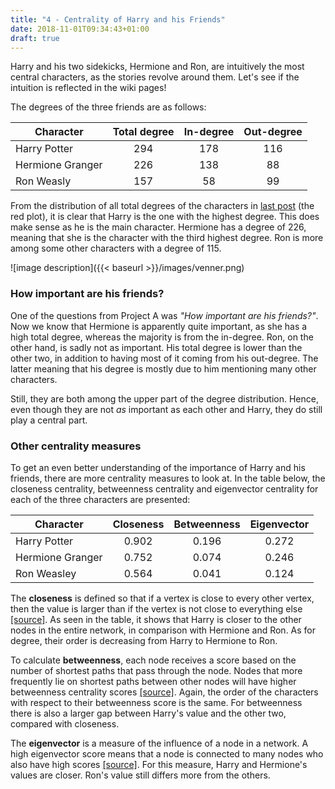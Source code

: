 ```yaml
---
title: "4 - Centrality of Harry and his Friends"
date: 2018-11-01T09:34:43+01:00
draft: true
---
```



Harry and his two sidekicks, Hermione and Ron, are intuitively the most central characters, as the stories revolve around them. Let's see if the intuition is reflected in the wiki pages!

The degrees of the three friends are as follows:

| **Character**     | **Total degree** | **In-degree**     | **Out-degree**     |
| ---        |    :----: |          :---:| :----:|
| Harry Potter    | 294       | 178   | 116   |
| Hermione Granger  | 226        | 138      | 88   |
| Ron Weasly      |  157        | 58      | 99   |
 
From the distribution of all total degrees of the characters in [last post](https://jennyjyu.github.io/socialgraphs-projectB/posts/post-3/) (the red plot), it is clear that Harry is the one with the highest degree. This does make sense as he is the main character. Hermione has a degree of 226, meaning that she is the character with the third highest degree. Ron is more among some other characters with a degree of 115. 

![image description]({{< baseurl >}}/images/venner.png)

### How important are his friends?

One of the questions from Project A was *"How important are his friends?"*. Now we know that Hermione is apparently quite important, as she has a high total degree, whereas the majority is from the in-degree. Ron, on the other hand, is sadly not as important. His total degree is lower than the other two, in addition to having most of it coming from his out-degree. The latter meaning that his degree is mostly due to him mentioning many other characters. 

Still, they are both among the upper part of the degree distribution. Hence, even though they are not *as* important as each other and Harry, they do still play a central part. 


### Other centrality measures

To get an even better understanding of the importance of Harry and his friends, there are more centrality measures to look at. In the table below, the closeness centrality, betweenness centrality and eigenvector centrality for each of the three characters are presented:

| Character        	| Closeness 	| Betweenness 	| Eigenvector 	|
|------------------	|:---------:	|:-----------:	|:-----------:	|
| Harry Potter     	|   0.902   	|    0.196    	|    0.272    	|
| Hermione Granger 	|   0.752   	|    0.074    	|    0.246    	|
| Ron Weasley      	|   0.564   	|    0.041    	|    0.124    	|

The **closeness** is defined so that if a vertex is close to every other vertex, then the value is larger than if the vertex is not close to everything else [[source]](https://www.sciencedirect.com/topics/computer-science/closeness-centrality#:~:text=require%20many%20steps.-,Closeness%20centrality%20is%20a%20measure%20of%20the%20average%20shortest%20distance,distance%20to%20all%20other%20vertices). As seen in the table, it shows that Harry is closer to the other nodes in the entire network, in comparison with Hermione and Ron. As for degree, their order is decreasing from Harry to Hermione to Ron. 

To calculate **betweenness**, each node receives a score based on the number of shortest paths that pass through the node. Nodes that more frequently lie on shortest paths between other nodes will have higher betweenness centrality scores [[source]](https://neo4j.com/docs/graph-data-science/current/algorithms/betweenness-centrality/#:~:text=Betweenness%20centrality%20is%20a%20way,of%20nodes%20in%20a%20graph.). Again, the order of the characters with respect to their betweenness score is the same. For betweenness there is also a larger gap between Harry's value and the other two, compared with closeness. 

The **eigenvector** is a measure of the influence of a node in a network. A high eigenvector score means that a node is connected to many nodes who also have high scores [[source]](https://en.wikipedia.org/wiki/Eigenvector_centrality#:~:text=In%20graph%20theory%2C%20eigenvector%20centrality,a%20node%20in%20a%20network.&text=A%20high%20eigenvector%20score%20means,who%20themselves%20have%20high%20scores.). For this measure, Harry and Hermione's values are closer. Ron's value still differs more from the others.
